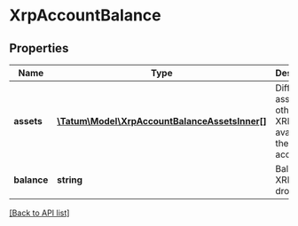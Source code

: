 # XrpAccountBalance

## Properties

Name | Type | Description | Notes
------------ | ------------- | ------------- | -------------
**assets** | [**\Tatum\Model\XrpAccountBalanceAssetsInner[]**](XrpAccountBalanceAssetsInner.md) | Different assets other then XRP available on the account. | [optional]
**balance** | **string** | Balance of XRP, in drops. | [optional]

[[Back to API list]](../../README.md#api-endpoints)
